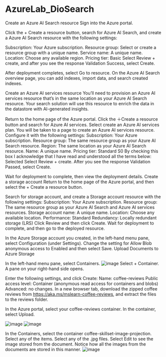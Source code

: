 # AzureLab_DioSearch
 
Create an Azure AI Search resource
Sign into the Azure portal.

Click the + Create a resource button, search for Azure AI Search, and create a Azure AI Search resource with the following settings:

Subscription: Your Azure subscription.
Resource group: Select or create a resource group with a unique name.
Service name: A unique name.
Location: Choose any available region.
Pricing tier: Basic
Select Review + create, and after you see the response Validation Success, select Create.

After deployment completes, select Go to resource. On the Azure AI Search overview page, you can add indexes, import data, and search created indexes.

Create an Azure AI services resource
You’ll need to provision an Azure AI services resource that’s in the same location as your Azure AI Search resource. Your search solution will use this resource to enrich the data in the datastore with AI-generated insights.

Return to the home page of the Azure portal. Click the ＋Create a resource button and search for Azure AI services. Select create an Azure AI services plan. You will be taken to a page to create an Azure AI services resource. Configure it with the following settings:
Subscription: Your Azure subscription.
Resource group: The same resource group as your Azure AI Search resource.
Region: The same location as your Azure AI Search resource.
Name: A unique name.
Pricing tier: Standard S0
By checking this box I acknowledge that I have read and understood all the terms below: Selected
Select Review + create. After you see the response Validation Passed, select Create.

Wait for deployment to complete, then view the deployment details.
Create a storage account
Return to the home page of the Azure portal, and then select the + Create a resource button.

Search for storage account, and create a Storage account resource with the following settings:
Subscription: Your Azure subscription.
Resource group: The same resource group as your Azure AI Search and Azure AI services resources.
Storage account name: A unique name.
Location: Choose any available location.
Performance: Standard
Redundancy: Locally redundant storage (LRS)
Click Review and then click Create. Wait for deployment to complete, and then go to the deployed resource.

In the Azure Storage account you created, in the left-hand menu pane, select Configuration (under Settings).
Change the setting for Allow Blob anonymous access to Enabled and then select Save.
Upload Documents to Azure Storage

In the left-hand menu pane, select Containers.
![image](https://github.com/PedroHenriqueFonsecaMelo/AzureLab_DioSearch/assets/83472390/d924db34-7418-43be-9d12-2faf71663761)
Select + Container. A pane on your right-hand side opens.

Enter the following settings, and click Create:
Name: coffee-reviews
Public access level: Container (anonymous read access for containers and blobs)
Advanced: no changes.
In a new browser tab, download the zipped coffee reviews from https://aka.ms/mslearn-coffee-reviews, and extract the files to the reviews folder.

In the Azure portal, select your coffee-reviews container. In the container, select Upload.

![image](https://github.com/PedroHenriqueFonsecaMelo/AzureLab_DioSearch/assets/83472390/6d3fad66-1bca-4028-938a-ec1e78fe19c9)
![image](https://github.com/PedroHenriqueFonsecaMelo/AzureLab_DioSearch/assets/83472390/7666542a-b930-43de-9a9d-0c5dda4d8c32)


In the Containers, select the container coffee-skillset-image-projection. Select any of the items.
Select any of the .jpg files. Select Edit to see the image stored from the document. Notice how all the images from the documents are stored in this manner.
![image](https://github.com/PedroHenriqueFonsecaMelo/AzureLab_DioSearch/assets/83472390/61045527-f418-44a6-a7fe-9b3419c405d6)



